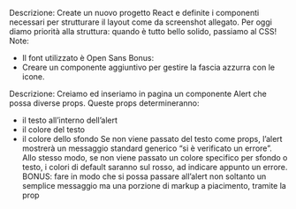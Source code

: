 <!-- giorno 1 -->

Descrizione:
Create un nuovo progetto React e definite i componenti necessari per strutturare il layout come da screenshot allegato.
Per oggi diamo priorità alla struttura: quando è tutto bello solido, passiamo al CSS!
Note:

- Il font utilizzato è Open Sans
  Bonus:
- Creare un componente aggiuntivo per gestire la fascia azzurra con le icone.

<!-- guardare video d 41:00 per installazione vit -->

<!-- giorno 2 -->

Descrizione:
Creiamo ed inseriamo in pagina un componente Alert che possa diverse props. Queste props determineranno:

- il testo all’interno dell’alert
- il colore del testo
- il colore dello sfondo
  Se non viene passato del testo come props, l’alert mostrerà un messaggio standard generico “si è verificato un errore”.
  Allo stesso modo, se non viene passato un colore specifico per sfondo o testo, i colori di default saranno sul rosso, ad indicare appunto un errore.
  BONUS:
  fare in modo che si possa passare all’alert non soltanto un semplice messaggio ma una porzione di markup a piacimento, tramite la prop
